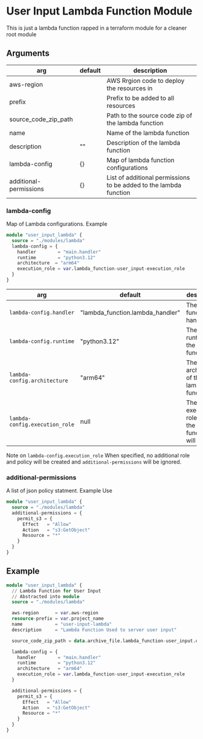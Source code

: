 # User Input Lambda Function Module

This is just a lambda function rapped in a terraform module for a cleaner root module

## Arguments

| arg                    | default | description                                                       |
| ---------------------- | ------- | ----------------------------------------------------------------- |
| aws-region             |         | AWS Rrgion code to deploy the resources in                        |
| prefix                 |         | Prefix to be added to all resources                               |
| source_code_zip_path   |         | Path to the source code zip of the lambda function                |
| name                   |         | Name of the lambda function                                       |
| description            | ""      | Description of the lambda function                                |
| lambda-config          | {}      | Map of lambda function configurations                             |
| additional-permissions | {}      | List of additional permissions to be added to the lambda function |

### lambda-config

Map of Lambda configurations. Example

```tf
module "user_input_lambda" {
  source = "./modules/lambda"
  lambda-config = {
    handler        = "main.handler"
    runtime        = "python3.12"
    architecture  = "arm64"
    execution_role = var.lambda_function-user_input-execution_role
  }
}
```

| arg                            | default                          | description                                            |
| ------------------------------ | -------------------------------- | ------------------------------------------------------ |
| `lambda-config.handler`        | "lambda_function.lambda_handler" | The lambda function handler                            |
| `lambda-config.runtime`        | "python3.12"                     | The runtime of the lambda function                     |
| `lambda-config.architecture`   | "arm64"                          | The architecture of the lambda function                |
| `lambda-config.execution_role` | null                             | The execution role which the lambda function will use. |

Note on `lambda-config.execution_role` When specified, no additional role and policy will be created and `additional-permissions` will be ignored.

### additional-permissions

A list of json policy statment. Example Use

```tf
module "user_input_lambda" {
  source = "./modules/lambda"
  additional-permissions = {
    permit_s3 = {
      Effect   = "Allow"
      Action   = "s3:GetObject"
      Resource = "*"
    }
  }
}
```

## Example

```tf
module "user_input_lambda" {
  // Lambda Function for User Input
  // Abstracted into module
  source = "./modules/lambda"

  aws-region      = var.aws-region
  resource-prefix = var.project_name
  name            = "user-input-lambda"
  description     = "Lambda Function Used to server user input"

  source_code_zip_path = data.archive_file.lambda_function-user_input.output_path

  lambda-config = {
    handler        = "main.handler"
    runtime        = "python3.12"
    architecture   = "arm64"
    execution_role = var.lambda_function-user_input-execution_role
  }

  additional-permissions = {
    permit_s3 = {
      Effect   = "Allow"
      Action   = "s3:GetObject"
      Resource = "*"
    }
  }
}
```

